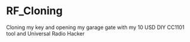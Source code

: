 # RF_Cloning
Cloning my key and opening my garage gate with my 10 USD DIY CC1101 tool and Universal Radio Hacker
